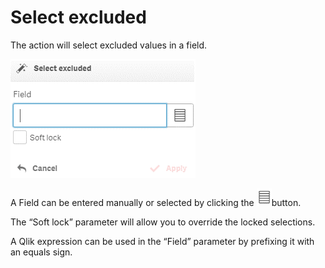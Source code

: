 # Select excluded

The action will select excluded values in a field.

![](<../.gitbook/assets/image (132).png>)

A Field can be entered manually or selected by clicking the ![](<../.gitbook/assets/image (127).png>)button.

The “Soft lock” parameter will allow you to override the locked selections.

A Qlik expression can be used in the “Field” parameter by prefixing it with an equals sign.
